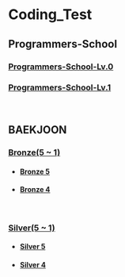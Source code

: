 # Coding_Test
## Programmers-School

### <a href = "https://github.com/18-12847/Coding_Test/tree/main/Programmers-School/Programmers-School-Lv.0">Programmers-School-Lv.0</a>
### <a href = "https://github.com/18-12847/Coding_Test/tree/main/Programmers-School/Programmers-School-Lv.1">Programmers-School-Lv.1</a>
<br />

## BAEKJOON
### <a href = "https://github.com/18-12847/Coding_Test/tree/main/Baekjoon/Bronze">Bronze(5 ~ 1)</a>
* #### <a href = "https://github.com/18-12847/Coding_Test/tree/main/Baekjoon/Bronze/5">Bronze 5</a>
* #### <a href = "https://github.com/18-12847/Coding_Test/tree/main/Baekjoon/Bronze/4">Bronze 4</a>
<br />

### <a href = "https://github.com/18-12847/Coding_Test/tree/main/Baekjoon/Silver">Silver(5 ~ 1)</a>
* #### <a href = "https://github.com/18-12847/Coding_Test/tree/main/Baekjoon/Silver/5">Silver 5</a>
* #### <a href = "https://github.com/18-12847/Coding_Test/tree/main/Baekjoon/Silver/4">Silver 4</a>
